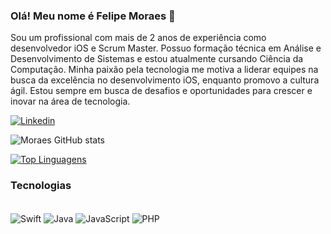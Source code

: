 ### Olá! Meu nome é Felipe Moraes 👋

Sou um profissional com mais de 2 anos de experiência como desenvolvedor iOS e Scrum Master. Possuo formação técnica em Análise e Desenvolvimento de Sistemas e estou atualmente cursando Ciência da Computação. Minha paixão pela tecnologia me motiva a liderar equipes na busca da excelência no desenvolvimento iOS, enquanto promovo a cultura ágil. Estou sempre em busca de desafios e oportunidades para crescer e inovar na área de tecnologia.
</br>

[![Linkedin](https://img.shields.io/badge/LinkedIn-0077B5?style=for-the-badge&logo=linkedin&logoColor=white)](https://www.linkedin.com/in/felipe-moraes-rocha-12b210170/)

![Moraes GitHub stats](https://github-readme-stats.vercel.app/api?username=felipeemr&show_icons=true&theme=dracula)

[![Top Linguagens](https://github-readme-stats.vercel.app/api/top-langs/?username=felipeemr&layout=pie)](https://github.com/felipeemr/github-readme-stats)

### Tecnologias 
<div style= "display: inline_block"></br>
<img align="center" alt="Swift" src="https://img.shields.io/badge/Swift-FA7343?style=for-the-badge&logo=swift&logoColor=white" />
<img align="center" alt="Java" src="https://img.shields.io/badge/Java-ED8B00?style=for-the-badge&logo=openjdk&logoColor=white" />
<img align="center" alt="JavaScript" src="https://img.shields.io/badge/JavaScript-323330?style=for-the-badge&logo=javascript&logoColor=F7DF1E" />
<img align="center" alt="PHP" src="https://img.shields.io/badge/PHP-777BB4?style=for-the-badge&logo=php&logoColor=white" />

</div>

